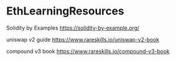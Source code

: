# EthLearningResources

Solidity by Examples
https://solidity-by-example.org/

uniswap v2 guide 
https://www.rareskills.io/uniswap-v2-book

compound v3 book
https://www.rareskills.io/compound-v3-book
